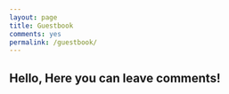 ```yaml
---
layout: page
title: Guestbook
comments: yes
permalink: /guestbook/
---
```

## Hello, Here you can leave comments!
